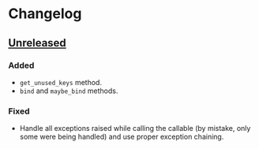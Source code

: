 # Changelog

## [Unreleased]

### Added
- `get_unused_keys` method.
- `bind` and `maybe_bind` methods.

### Fixed
- Handle all exceptions raised while calling the callable (by mistake, only some were being handled) and use proper exception chaining.

[unreleased]: https://github.com/cifkao/confugue/compare/v0.0.1...HEAD
